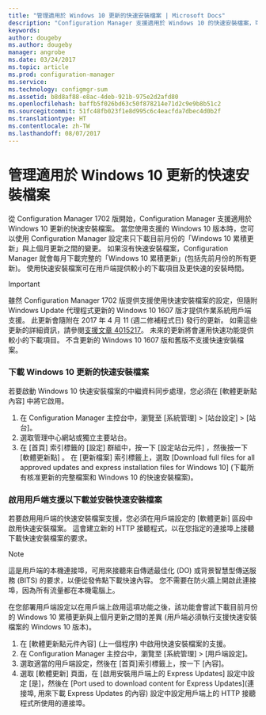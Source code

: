 ```yaml
---
title: "管理適用於 Windows 10 更新的快速安裝檔案 | Microsoft Docs"
description: "Configuration Manager 支援適用於 Windows 10 的快速安裝檔案，可在用戶端提供較小的下載項目及更快速的安裝時間。"
keywords: 
author: dougeby
ms.author: dougeby
manager: angrobe
ms.date: 03/24/2017
ms.topic: article
ms.prod: configuration-manager
ms.service: 
ms.technology: configmgr-sum
ms.assetid: b8d8af88-e8ac-4deb-921b-975e2d2afd80
ms.openlocfilehash: baffb5f026bd63c50f878214e71d2c9e9b8b51c2
ms.sourcegitcommit: 51fc48fb023f1e8d995c6c4eacfda7dbec4d0b2f
ms.translationtype: HT
ms.contentlocale: zh-TW
ms.lasthandoff: 08/07/2017
---
```

# <a name="manage-express-installation-files-for-windows-10-updates"></a>管理適用於 Windows 10 更新的快速安裝檔案
從 Configuration Manager 1702 版開始，Configuration Manager 支援適用於 Windows 10 更新的快速安裝檔案。 當您使用支援的 Windows 10 版本時，您可以使用 Configuration Manager 設定來只下載目前月份的「Windows 10 累積更新」與上個月更新之間的變更。 如果沒有快速安裝檔案，Configuration Manager 就會每月下載完整的「Windows 10 累積更新」(包括先前月份的所有更新)。 使用快速安裝檔案可在用戶端提供較小的下載項目及更快速的安裝時間。

> [!IMPORTANT]
> 雖然 Configuration Manager 1702 版提供支援使用快速安裝檔案的設定，但隨附 Windows Update 代理程式更新的 Windows 10 1607 版才提供作業系統用戶端支援。 此更新會隨附在 2017 年 4 月 11 (週二修補程式日) 發行的更新。 如需這些更新的詳細資訊，請參閱[支援文章 4015217](http://support.microsoft.com/kb/4015217)。 未來的更新將會運用快速功能提供較小的下載項目。 不含更新的 Windows 10 1607 版和舊版不支援快速安裝檔案。


### <a name="to-enable-the-download-of-express-installation-files-for-windows-10-updates"></a>下載 Windows 10 更新的快速安裝檔案
若要啟動 Windows 10 快速安裝檔案的中繼資料同步處理，您必須在 [軟體更新點內容] 中將它啟用。
1.  在 Configuration Manager 主控台中，瀏覽至 [系統管理] > [站台設定] > [站台]。
2.  選取管理中心網站或獨立主要站台。
3.  在 [首頁]  索引標籤的 [設定]  群組中，按一下 [設定站台元件] ，然後按一下 [軟體更新點] 。 在 [更新檔案] 索引標籤上，選取 [Download full files for all approved updates and express installation files for Windows 10] \(下載所有核准更新的完整檔案和 Windows 10 的快速安裝檔案)。

### <a name="to-enable-support-for-clients-to-download-and-install-express-installation-files"></a>啟用用戶端支援以下載並安裝快速安裝檔案
若要啟用用戶端的快速安裝檔案支援，您必須在用戶端設定的 [軟體更新] 區段中啟用快速安裝檔案。 這會建立新的 HTTP 接聽程式，以在您指定的連接埠上接聽下載快速安裝檔案的要求。

> [!NOTE]    
> 這是用戶端的本機連接埠，可用來接聽來自傳遞最佳化 (DO) 或背景智慧型傳送服務 (BITS) 的要求，以便從發佈點下載快速內容。 您不需要在防火牆上開啟此連接埠，因為所有流量都在本機電腦上。

在您部署用戶端設定以在用戶端上啟用這項功能之後，該功能會嘗試下載目前月份的 Windows 10 累積更新與上個月更新之間的差異 (用戶端必須執行支援快速安裝檔案的 Windows 10 版本)。
1.  在 [軟體更新點元件內容] \(上一個程序) 中啟用快速安裝檔案的支援。
2.  在 Configuration Manager 主控台中，瀏覽至 [系統管理] > [用戶端設定]。
3.  選取適當的用戶端設定，然後在 [首頁]索引標籤上，按一下 [內容]。
4.  選取 [軟體更新] 頁面，在 [啟用安裝用戶端上的 Express Updates] 設定中設定 [是]，然後在 [Port used to download content for Express Updates]\(連接埠, 用來下載 Express Updates 的內容) 設定中設定用戶端上的 HTTP 接聽程式所使用的連接埠。

